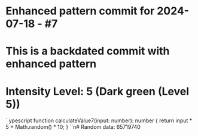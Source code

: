 ﻿# Enhanced pattern commit for 2024-07-18 - #7
# This is a backdated commit with enhanced pattern
# Intensity Level: 5 (Dark green (Level 5))
`	ypescript
function calculateValue7(input: number): number {
    return input * 5 + Math.random() * 10;
}
``n# Random data: 65719740

